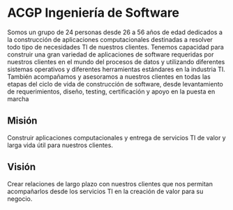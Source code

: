 # ACGP Ingeniería de Software
Somos un grupo de 24 personas desde 26 a 56 años de edad dedicados a la construcción de aplicaciones computacionales destinadas a resolver todo tipo de necesidades TI de nuestros clientes. Tenemos capacidad para construir una gran variedad de aplicaciones de software requeridas por nuestros clientes en el mundo del procesos de datos y utilizando diferentes sistemas operativos y diferentes herramientas estándares en la industria TI. También acompañamos y asesoramos a nuestros clientes en todas las etapas del ciclo de vida de construcción de software, desde levantamiento de requerimientos, diseño, testing, certificación y apoyo en la puesta en marcha


## Misión
Construir aplicaciones computacionales  y entrega de servicios TI de valor y larga vida útil para nuestros clientes.

## Visión
Crear relaciones de largo plazo con nuestros clientes que nos permitan acompañarlos desde los servicios TI en la creación de valor para su negocio.
